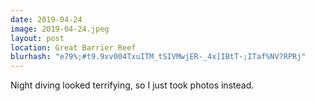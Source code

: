 ```yaml
---
date: 2019-04-24
image: 2019-04-24.jpeg
layout: post
location: Great Barrier Reef
blurhash: "e79%;#t9.9xv004TxuITM_tSIVMwjER-_4x]IBtT-;ITaf%NV?RPRj"
---
```


Night diving looked terrifying, so I just took photos instead.
